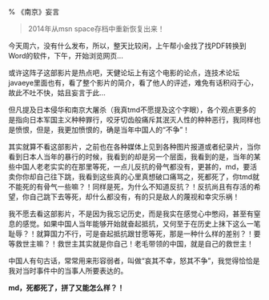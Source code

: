 % 《南京》妄言

> 2014年从msn space存档中重新恢复出来！

今天周六，没有什么发布，所以，整天比较闲，上午帮小金找了找PDF转换到Word的软件，下午，开始浏览网页...

或许这阵子这部影片是热点吧，天健论坛上有这个电影的论点，连技术论坛javaeye里面也有，看了整个影片的简介，看了他人的评述，难免有话积闷于心，故此不吐不快，姑且妄言于此...

但凡提及日本侵华和南京大屠杀（我真tmd不愿提及这个字眼），各个观点更多的是指向日本军国主义种种罪行，咬牙切齿般痛斥其泯灭人性的种种恶行，我同样也是愤恨，但是，我更加愤恨的，确是当年中国人的“不争”！

其实就算不看这部影片，之前也在各种媒体上见到各种图片报道或者纪录片，当你看到日本人当年的暴行的时候，我看到的却是另一个层面，我看到的是，当年的某些中国人老老实实的在那里等死，一点儿反抗的骨气都没有，更甚的，md，要活卖你你却自己往下跳，我看到这些真的心里真想破口痛骂之，死都死了，你tmd就不能死的有骨气一些嘛？！同样是死，为什么不知道反抗？！反抗尚且有存活的希望，你自己跳下去等死，却什么都没有，有的只是敌人的蔑视和幸灾乐祸！

我不愿去看这部影片，不是因为我忘记历史，而是我实在感觉心中憋闷，甚至有窒息的感觉。如果中国人当年能够开始就奋起抵抗，又何至于在历史上抹下这么一笔耻辱？！就算国力不行，可是奋起抵抗跟甘愿等死，那是一种什么样的差别？！要等救世主嘛？！救世主其实就是你自己！老毛带领的中国，就是自己的救世主！

中国人有句古话，常常用来形容弱者，叫做“哀其不幸，怒其不争”，我觉得恰恰是我对当时事件中的当事人所要表达的。

**md，死都死了，拼了又能怎么样？！**

